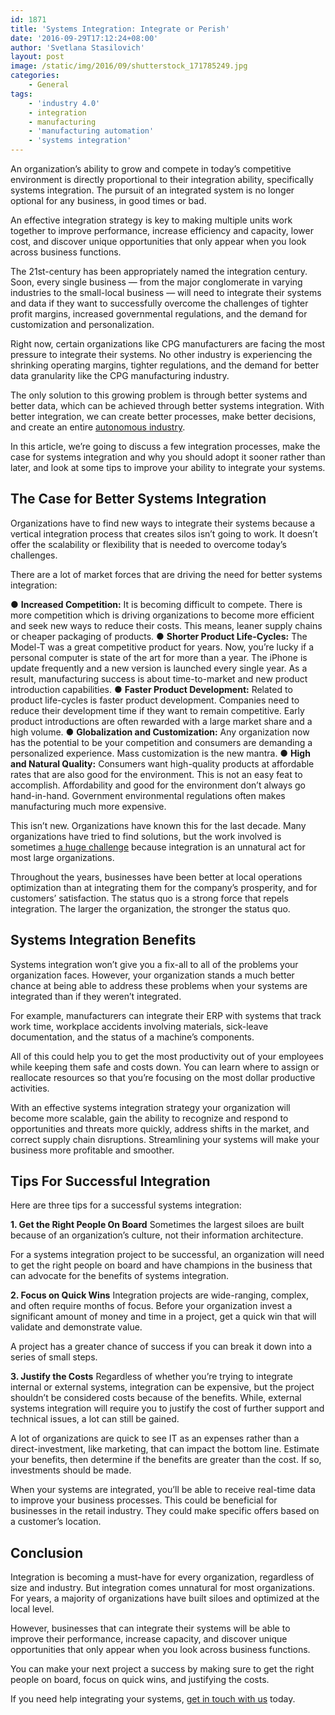 ```yaml
---
id: 1871
title: 'Systems Integration: Integrate or Perish'
date: '2016-09-29T17:12:24+08:00'
author: 'Svetlana Stasilovich'
layout: post
image: /static/img/2016/09/shutterstock_171785249.jpg
categories:
    - General
tags:
    - 'industry 4.0'
    - integration
    - manufacturing
    - 'manufacturing automation'
    - 'systems integration'
---
```


An organization’s ability to grow and compete in today’s competitive environment is directly proportional to their integration ability, specifically systems integration. The pursuit of an integrated system is no longer optional for any business, in good times or bad.

An effective integration strategy is key to making multiple units work together to improve performance, increase efficiency and capacity, lower cost, and discover unique opportunities that only appear when you look across business functions.

The 21st-century has been appropriately named the integration century. Soon, every single business — from the major conglomerate in varying industries to the small-local business — will need to integrate their systems and data if they want to successfully overcome the challenges of tighter profit margins, increased governmental regulations, and the demand for customization and personalization.

Right now, certain organizations like CPG manufacturers are facing the most pressure to integrate their systems. No other industry is experiencing the shrinking operating margins, tighter regulations, and the demand for better data granularity like the CPG manufacturing industry.

The only solution to this growing problem is through better systems and better data, which can be achieved through better systems integration. With better integration, we can create better processes, make better decisions, and create an entire [autonomous industry](http://www.issart.com/blog/need-know-industry-4-0/).

In this article, we’re going to discuss a few integration processes, make the case for systems integration and why you should adopt it sooner rather than later, and look at some tips to improve your ability to integrate your systems.

## The Case for Better Systems Integration

Organizations have to find new ways to integrate their systems because a vertical integration process that creates silos isn’t going to work. It doesn’t offer the scalability or flexibility that is needed to overcome today’s challenges.

There are a lot of market forces that are driving the need for better systems integration:

● **Increased Competition:** It is becoming difficult to compete. There is more competition which is driving organizations to become more efficient and seek new ways to reduce their costs. This means, leaner supply chains or cheaper packaging of products.
● **Shorter Product Life-Cycles:** The Model-T was a great competitive product for years. Now, you’re lucky if a personal computer is state of the art for more than a year. The iPhone is update frequently and a new version is launched every single year. As a result, manufacturing success is about time-to-market and new product introduction capabilities.
● **Faster Product Development:** Related to product life-cycles is faster product development. Companies need to reduce their development time if they want to remain competitive. Early product introductions are often rewarded with a large market share and a high volume.
● **Globalization and Customization:** Any organization now has the potential to be your competition and consumers are demanding a personalized experience. Mass customization is the new mantra.
● **High and Natural Quality:** Consumers want high-quality products at affordable rates that are also good for the environment. This is not an easy feat to accomplish. Affordability and good for the environment don’t always go hand-in-hand. Government environmental regulations often makes manufacturing much more expensive.

This isn’t new. Organizations have known this for the last decade. Many organizations have tried to find solutions, but the work involved is sometimes [a huge challenge](https://www.gartner.com/newsroom/id/3233217) because integration is an unnatural act for most large organizations.

Throughout the years, businesses have been better at local operations optimization than at integrating them for the company’s prosperity, and for customers’ satisfaction. The status quo is a strong force that repels integration. The larger the organization, the stronger the status quo.

## Systems Integration Benefits

Systems integration won’t give you a fix-all to all of the problems your organization faces. However, your organization stands a much better chance at being able to address these problems when your systems are integrated than if they weren’t integrated.

For example, manufacturers can integrate their ERP with systems that track work time, workplace accidents involving materials, sick-leave documentation, and the status of a machine’s components.

All of this could help you to get the most productivity out of your employees while keeping them safe and costs down. You can learn where to assign or reallocate resources so that you’re focusing on the most dollar productive activities.

With an effective systems integration strategy your organization will become more scalable, gain the ability to recognize and respond to opportunities and threats more quickly, address shifts in the market, and correct supply chain disruptions. Streamlining your systems will make your business more profitable and smoother.

## Tips For Successful Integration

Here are three tips for a successful systems integration:

**1. Get the Right People On Board**
Sometimes the largest siloes are built because of an organization’s culture, not their information architecture.

For a systems integration project to be successful, an organization will need to get the right people on board and have champions in the business that can advocate for the benefits of systems integration.

**2. Focus on Quick Wins**
Integration projects are wide-ranging, complex, and often require months of focus. Before your organization invest a significant amount of money and time in a project, get a quick win that will validate and demonstrate value.

A project has a greater chance of success if you can break it down into a series of small steps.

**3. Justify the Costs**
Regardless of whether you’re trying to integrate internal or external systems, integration can be expensive, but the project shouldn’t be considered costs because of the benefits. While, external systems integration will require you to justify the cost of further support and technical issues, a lot can still be gained.

A lot of organizations are quick to see IT as an expenses rather than a direct-investment, like marketing, that can impact the bottom line. Estimate your benefits, then determine if the benefits are greater than the cost. If so, investments should be made.

When your systems are integrated, you’ll be able to receive real-time data to improve your business processes. This could be beneficial for businesses in the retail industry. They could make specific offers based on a customer’s location.

## Conclusion

Integration is becoming a must-have for every organization, regardless of size and industry. But integration comes unnatural for most organizations. For years, a majority of organizations have built siloes and optimized at the local level.

However, businesses that can integrate their systems will be able to improve their performance, increase capacity, and discover unique opportunities that only appear when you look across business functions.

You can make your next project a success by making sure to get the right people on board, focus on quick wins, and justifying the costs.

If you need help integrating your systems, [get in touch with us](https://www.issart.com/en/lp/java-development-team/) today.